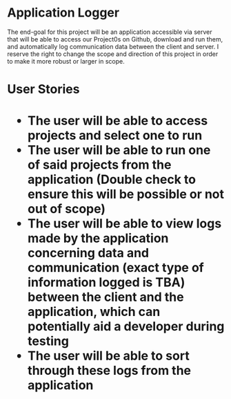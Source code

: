 <h1>Application Logger</h1>
The end-goal for this project will be an application accessible via server that will be able to access our Project0s on Github, download and run them, and automatically log communication data between the client and server.  I reserve the right to change the scope and direction of this project in order to make it more robust or larger in scope.

<h1>User Stories<h1>

<ul>
  <li>The user will be able to access projects and select one to run</li>

  <li>The user will be able to run one of said projects from the application (Double check to ensure this will be possible or not out of scope)</li>

  <li>The user will be able to view logs made by the application concerning data and communication (exact type of information logged is TBA) between the client and the application, which can potentially aid a developer during testing</li>

<li>The user will be able to sort through these logs from the application</li>
</ul>


